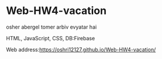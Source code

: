 # Web-HW4-vacation

osher abergel tomer arbiv evyatar hai

HTML, JavaScript, CSS, DB:Firebase

Web address:https://oshri12127.github.io/Web-HW4-vacation/
